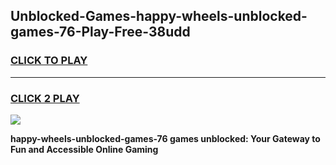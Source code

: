 
## Unblocked-Games-happy-wheels-unblocked-games-76-Play-Free-38udd
<h3>
<a href="https://premium76.site?title=happy-wheels-unblocked-games-76&ref=18A1">CLICK TO PLAY</a></h3>
<hr>

<h3>
<a href="https://premium76.site?title=happy-wheels-unblocked-games-76&ref=18A1">CLICK 2 PLAY</a>
  
</h3>

<a href="https://premium76.site?title=happy-wheels-unblocked-games-76&ref=18A1"><img src="https://clearcache.store/games.png"></a>


**happy-wheels-unblocked-games-76 games unblocked: Your Gateway to Fun and Accessible Online Gaming**
